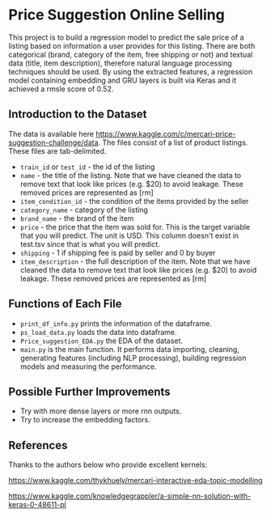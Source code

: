 # Price Suggestion Online Selling
This project is to build a regression model to predict the sale price of a listing based on information a user provides for this listing. There are both categorical (brand, category of the item, free shipping or not) and textual data (title, item description), therefore natural language processing techniques should be used. By using the extracted features, a regression model containing embedding and GRU layers is built via Keras and it achieved a rmsle score of 0.52.

## Introduction to the Dataset
The data is available here https://www.kaggle.com/c/mercari-price-suggestion-challenge/data. The files consist of a list of product listings. These files are tab-delimited.

* `train_id` or `test_id` - the id of the listing
* `name` - the title of the listing. Note that we have cleaned the data to remove text that look like prices (e.g. $20) to avoid leakage. These removed prices are represented as [rm]
* `item_condition_id` - the condition of the items provided by the seller
* `category_name` - category of the listing
* `brand_name` - the brand of the item
* `price` - the price that the item was sold for. This is the target variable that you will predict. The unit is USD. This column doesn't exist in test.tsv since that is what you will predict.
* `shipping` - 1 if shipping fee is paid by seller and 0 by buyer
* `item_description` - the full description of the item. Note that we have cleaned the data to remove text that look like prices (e.g. $20) to avoid leakage. These removed prices are represented as [rm]

## Functions of Each File
* `print_df_info.py` prints the information of the dataframe.
* `ps_load_data.py` loads the data into dataframe.
* `Price_suggestion_EDA.py` the EDA of the dataset.
* `main.py` is the main function. It performs data importing, cleaning, generating features (including NLP processing), building regression models and measuring the performance.


## Possible Further Improvements
* Try with more dense layers or more rnn outputs.
* Try to increase the embedding factors.

## References
Thanks to the authors below who provide excellent kernels:

https://www.kaggle.com/thykhuely/mercari-interactive-eda-topic-modelling

https://www.kaggle.com/knowledgegrappler/a-simple-nn-solution-with-keras-0-48611-pl
